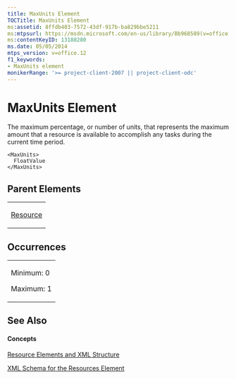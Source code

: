 ```yaml
---
title: MaxUnits Element
TOCTitle: MaxUnits Element
ms:assetid: 8ffdb403-7572-43df-917b-ba829bbe5211
ms:mtpsurl: https://msdn.microsoft.com/en-us/library/Bb968589(v=office.12)
ms:contentKeyID: 13188280
ms.date: 05/05/2014
mtps_version: v=office.12
f1_keywords:
- MaxUnits element
monikerRange: '>= project-client-2007 || project-client-odc'
---
```


# MaxUnits Element




The maximum percentage, or number of units, that represents the maximum amount that a resource is available to accomplish any tasks during the current time period.

    <MaxUnits>
      FloatValue
    </MaxUnits>

## Parent Elements

<table>
<colgroup>
<col style="width: 100%" />
</colgroup>
<tbody>
<tr class="odd">
<td><p><a href="bb968715(v=office.12).md">Resource</a></p></td>
</tr>
</tbody>
</table>

## Occurrences

<table>
<colgroup>
<col style="width: 100%" />
</colgroup>
<tbody>
<tr class="odd">
<td><p>Minimum: 0</p>
<p>Maximum: 1</p></td>
</tr>
</tbody>
</table>

## See Also

#### Concepts

[Resource Elements and XML Structure](bb968445\(v=office.12\).md)

[XML Schema for the Resources Element](bb968511\(v=office.12\).md)

